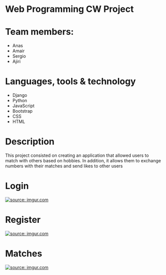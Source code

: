 # Web Programming CW Project 

# Team members:
- Anas 
- Amair
- Sergio
- Ajiri

# Languages, tools & technology

- Django
- Python
- JavaScript
- Bootstrap
- CSS
- HTML

# Description
This project consisted on creating an application that allowed users to match with others based on hobbies. In addition, it allows them to exchange numbers with their matches and send likes to other users

# Login
<a href="https://imgur.com/UJRByJ8"><img src="https://i.imgur.com/UJRByJ8.png" title="source: imgur.com" /></a>

# Register
<a href="https://imgur.com/gHgilvp"><img src="https://i.imgur.com/gHgilvp.png" title="source: imgur.com" /></a>

# Matches
<a href="https://imgur.com/ivoZ39p"><img src="https://i.imgur.com/ivoZ39p.png" title="source: imgur.com" /></a>
